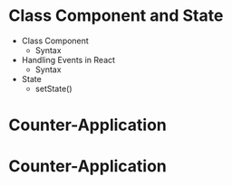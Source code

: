 # Class Component and State

- Class Component
  - Syntax
- Handling Events in React
  - Syntax
- State
  - setState()
# Counter-Application
# Counter-Application
